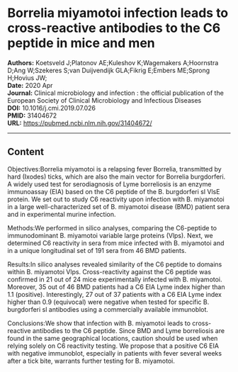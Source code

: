 # Borrelia miyamotoi infection leads to cross-reactive antibodies to the C6 peptide in mice and men

**Authors:** Koetsveld J;Platonov AE;Kuleshov K;Wagemakers A;Hoornstra D;Ang W;Szekeres S;van Duijvendijk GLA;Fikrig E;Embers ME;Sprong H;Hovius JW;  
**Date:** 2020 Apr  
**Journal:** Clinical microbiology and infection : the official publication of the European Society of Clinical Microbiology and Infectious Diseases  
**DOI:** 10.1016/j.cmi.2019.07.026  
**PMID:** 31404672  
**URL:** https://pubmed.ncbi.nlm.nih.gov/31404672/

---

## Content

Objectives:Borrelia miyamotoi is a relapsing fever Borrelia, transmitted by hard (Ixodes) ticks, which are also the main vector for Borrelia burgdorferi. A widely used test for serodiagnosis of Lyme borreliosis is an enzyme immunoassay (EIA) based on the C6 peptide of the B. burgdorferi sl VlsE protein. We set out to study C6 reactivity upon infection with B. miyamotoi in a large well-characterized set of B. miyamotoi disease (BMD) patient sera and in experimental murine infection.

Methods:We performed in silico analyses, comparing the C6-peptide to immunodominant B. miyamotoi variable large proteins (Vlps). Next, we determined C6 reactivity in sera from mice infected with B. miyamotoi and in a unique longitudinal set of 191 sera from 46 BMD patients.

Results:In silico analyses revealed similarity of the C6 peptide to domains within B. miyamotoi Vlps. Cross-reactivity against the C6 peptide was confirmed in 21 out of 24 mice experimentally infected with B. miyamotoi. Moreover, 35 out of 46 BMD patients had a C6 EIA Lyme index higher than 1.1 (positive). Interestingly, 27 out of 37 patients with a C6 EIA Lyme index higher than 0.9 (equivocal) were negative when tested for specific B. burgdorferi sl antibodies using a commercially available immunoblot.

Conclusions:We show that infection with B. miyamotoi leads to cross-reactive antibodies to the C6 peptide. Since BMD and Lyme borreliosis are found in the same geographical locations, caution should be used when relying solely on C6 reactivity testing. We propose that a positive C6 EIA with negative immunoblot, especially in patients with fever several weeks after a tick bite, warrants further testing for B. miyamotoi.
